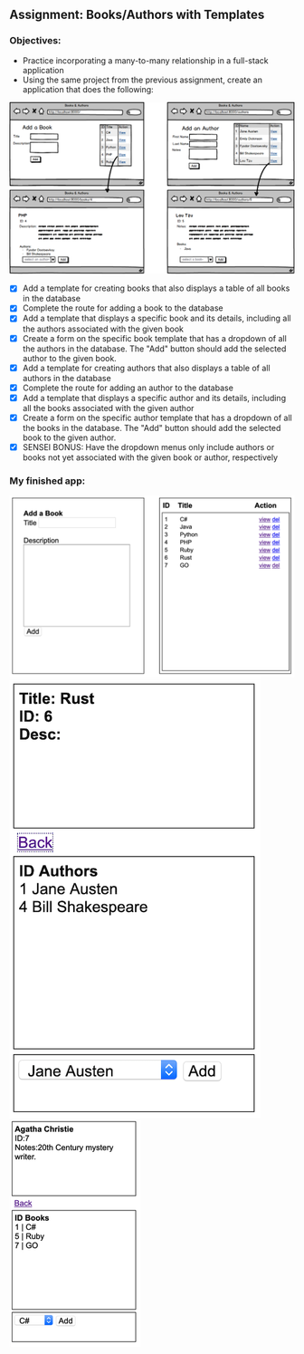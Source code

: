 ## Assignment: Books/Authors with Templates

### Objectives:

- Practice incorporating a many-to-many relationship in a full-stack application
- Using the same project from the previous assignment, create an application that does the following:

![Assignment Sketch1](Books_Authors.png)

- [x] Add a template for creating books that also displays a table of all books in the database
- [x] Complete the route for adding a book to the database
- [x] Add a template that displays a specific book and its details, including all the authors associated with the given book
- [x] Create a form on the specific book template that has a dropdown of all the authors in the database. The "Add" button should add the selected author to the given book.
- [x] Add a template for creating authors that also displays a table of all authors in the database
- [x] Complete the route for adding an author to the database
- [x] Add a template that displays a specific author and its details, including all the books associated with the given author
- [x] Create a form on the specific author template that has a dropdown of all the books in the database. The "Add" button should add the selected book to the given author.
- [x] SENSEI BONUS: Have the dropdown menus only include authors or books not yet associated with the given book or author, respectively

### My finished app:

![My finished App 1](my_finished_main.png)
![My finished App 1](my_finished_full_book.png)
![My finished App 1](my_finished_full_author.png)
